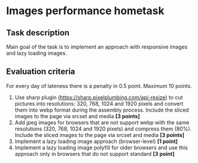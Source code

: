 # Images performance hometask

## Task description
Main goal of the task is to implement an approach with responsive images and lazy loading images.

## Evaluation criteria
For every day of lateness there is a penalty in 0.5 point. Maximum 10 points. 

1. Use sharp plugin (https://sharp.pixelplumbing.com/api-resize) to cut pictures into resolutions:
320, 768, 1024 and 1920 pixels and convert them into webp format during the assembly process.
Include the sliced images to the page via srcset and media **[3 points]**
2. Add jpeg images for browsers that are not support webp with the same resolutions (320,
768, 1024 and 1920 pixels) and compress them (80%). Include the sliced images to the page
via srcset and media **[3 points]**
3. Implement a lazy loading image approach (browser-level) **[1 point]**
4. Implement a lazy loading image polyfill for older browsers and use this approach only in 
browsers that do not support standard **[3 point]**
